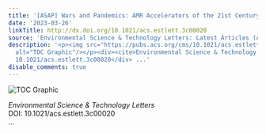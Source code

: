 ```yaml
---
title: '[ASAP] Wars and Pandemics: AMR Accelerators of the 21st Century?'
date: '2023-03-26'
linkTitle: http://dx.doi.org/10.1021/acs.estlett.3c00020
source: 'Environmental Science & Technology Letters: Latest Articles (ACS Publications)'
description: '<p><img src="https://pubs.acs.org/cms/10.1021/acs.estlett.3c00020/asset/images/medium/ez3c00020_0002.gif"
  alt="TOC Graphic"/></p><div><cite>Environmental Science & Technology Letters</cite></div><div>DOI:
  10.1021/acs.estlett.3c00020</div> ...'
disable_comments: true
---
```

<p><img src="https://pubs.acs.org/cms/10.1021/acs.estlett.3c00020/asset/images/medium/ez3c00020_0002.gif" alt="TOC Graphic"/></p><div><cite>Environmental Science & Technology Letters</cite></div><div>DOI: 10.1021/acs.estlett.3c00020</div> ...